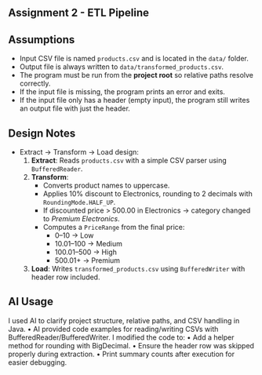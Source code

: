 ## Assignment 2 - ETL Pipeline

## Assumptions
- Input CSV file is named `products.csv` and is located in the `data/` folder.
- Output file is always written to `data/transformed_products.csv`.
- The program must be run from the **project root** so relative paths resolve correctly.
- If the input file is missing, the program prints an error and exits.  
- If the input file only has a header (empty input), the program still writes an output file with just the header.

## Design Notes
- Extract → Transform → Load design:
  1. **Extract**: Reads `products.csv` with a simple CSV parser using `BufferedReader`.
  2. **Transform**:
     - Converts product names to uppercase.
     - Applies 10% discount to Electronics, rounding to 2 decimals with `RoundingMode.HALF_UP`.
     - If discounted price > 500.00 in Electronics → category changed to *Premium Electronics*.
     - Computes a `PriceRange` from the final price:
       - 0–10 → Low  
       - 10.01–100 → Medium  
       - 100.01–500 → High  
       - 500.01+ → Premium
  3. **Load**: Writes `transformed_products.csv` using `BufferedWriter` with header row included.

## AI Usage
I used AI to clarify project structure, relative paths, and CSV handling in Java.
	•	AI provided code examples for reading/writing CSVs with BufferedReader/BufferedWriter.
I modified the code to:
	•	Add a helper method for rounding with BigDecimal.
	•	Ensure the header row was skipped properly during extraction.
	•	Print summary counts after execution for easier debugging.

